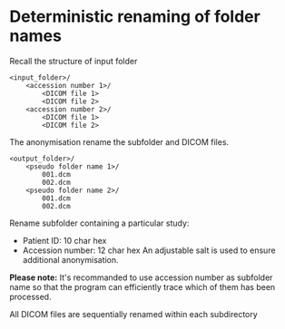 

# Deterministic renaming of folder names

Recall the structure of input folder
```
<input_folder>/
    <accession number 1>/
        <DICOM file 1>
        <DICOM file 2>
    <accession number 2>/
        <DICOM file 1>
        <DICOM file 2>    

```
The anonymisation rename the subfolder and DICOM files.

```
<output_folder>/
    <pseudo folder name 1>/
        001.dcm
        002.dcm
    <pseudo folder name 2>/
        001.dcm
        002.dcm  

```
Rename subfolder containing a particular study:
- Patient ID: 10 char hex
- Accession number: 12 char hex
An adjustable salt is used to ensure additional anonymisation.

**Please note:** It's recommanded to use accession number as subfolder name so that the program can efficiently trace which of them has been processed.


All DICOM files are sequentially renamed within each subdirectory

